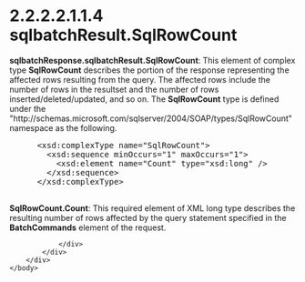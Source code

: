 <html dir="LTR" xmlns:mshelp="http://msdn.microsoft.com/mshelp" xmlns:ddue="http://ddue.schemas.microsoft.com/authoring/2003/5" xmlns:xlink="http://www.w3.org/1999/xlink" xmlns:tool="http://www.microsoft.com/tooltip">
    <head>
        <meta http-equiv="Content-Type" content="text/html; CHARSET=utf-8"></meta>
        <meta name="save" content="history"></meta>
        <title>2.2.2.2.1.1.4 sqlbatchResult.SqlRowCount</title>
        <xml>
            <mshelp:toctitle title="2.2.2.2.1.1.4 sqlbatchResult.SqlRowCount"></mshelp:toctitle>
            <mshelp:rltitle title="[MS-SSNWS]: sqlbatchResult.SqlRowCount"></mshelp:rltitle>
            <mshelp:keyword index="A" term="4e9690d1-321f-4af6-b19b-dbfed0ba566f"></mshelp:keyword>
            <mshelp:attr name="DCSext.ContentType" value="open specification"></mshelp:attr>
            <mshelp:attr name="AssetID" value="4e9690d1-321f-4af6-b19b-dbfed0ba566f"></mshelp:attr>
            <mshelp:attr name="TopicType" value="kbRef"></mshelp:attr>
            <mshelp:attr name="DCSext.Title" value="[MS-SSNWS]: sqlbatchResult.SqlRowCount" />
        </xml>
    </head>
    <body>
        <div id="header">
            <h1 class="heading">2.2.2.2.1.1.4 sqlbatchResult.SqlRowCount</h1>
        </div>
        <div id="mainSection">
            <div id="mainBody">
                <div id="allHistory" class="saveHistory"></div>
                <div id="sectionSection0" class="section" name="collapseableSection">
                    

<p><b>sqlbatchResponse.sqlbatchResult.SqlRowCount</b>:
This element of complex type <b>SqlRowCount</b> describes the portion of the
response representing the affected rows resulting from the query. The affected
rows include the number of rows in the resultset and the number of rows
inserted/deleted/updated, and so on. The <b>SqlRowCount</b> type is defined
under the &quot;http://schemas.microsoft.com/sqlserver/2004/SOAP/types/SqlRowCount&quot;
namespace as the following.</p>

<dl>
<dd>
<div><pre> &lt;xsd:complexType name=&quot;SqlRowCount&quot;&gt;
   &lt;xsd:sequence minOccurs=&quot;1&quot; maxOccurs=&quot;1&quot;&gt;
     &lt;xsd:element name=&quot;Count&quot; type=&quot;xsd:long&quot; /&gt;
   &lt;/xsd:sequence&gt;
 &lt;/xsd:complexType&gt;
  
</pre></div>
</dd></dl>

<p><b>SqlRowCount.Count</b>: This required element of
XML long type describes the resulting number of rows affected by the query
statement specified in the <b>BatchCommands</b> element of the request.</p>


                </div>
            </div>
        </div>
    </body>
</html>